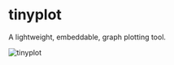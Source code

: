 # tinyplot

A lightweight, embeddable, graph plotting tool.

![tinyplot](http://i.imgur.com/CiOKBAf.png)
